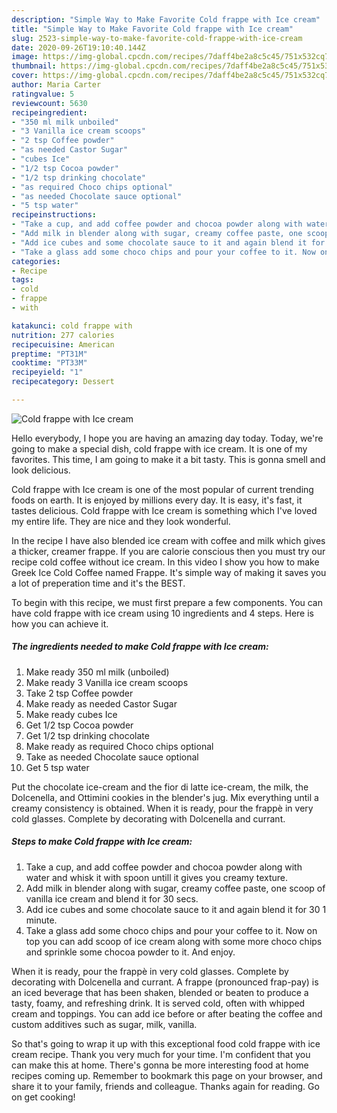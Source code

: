 ```yaml
---
description: "Simple Way to Make Favorite Cold frappe with Ice cream"
title: "Simple Way to Make Favorite Cold frappe with Ice cream"
slug: 2523-simple-way-to-make-favorite-cold-frappe-with-ice-cream
date: 2020-09-26T19:10:40.144Z
image: https://img-global.cpcdn.com/recipes/7daff4be2a8c5c45/751x532cq70/cold-frappe-with-ice-cream-recipe-main-photo.jpg
thumbnail: https://img-global.cpcdn.com/recipes/7daff4be2a8c5c45/751x532cq70/cold-frappe-with-ice-cream-recipe-main-photo.jpg
cover: https://img-global.cpcdn.com/recipes/7daff4be2a8c5c45/751x532cq70/cold-frappe-with-ice-cream-recipe-main-photo.jpg
author: Maria Carter
ratingvalue: 5
reviewcount: 5630
recipeingredient:
- "350 ml milk unboiled"
- "3 Vanilla ice cream scoops"
- "2 tsp Coffee powder"
- "as needed Castor Sugar"
- "cubes Ice"
- "1/2 tsp Cocoa powder"
- "1/2 tsp drinking chocolate"
- "as required Choco chips optional"
- "as needed Chocolate sauce optional"
- "5 tsp water"
recipeinstructions:
- "Take a cup, and add coffee powder and chocoa powder along with water and whisk it with spoon untill it gives you creamy texture."
- "Add milk in blender along with sugar, creamy coffee paste, one scoop of vanilla ice cream and blend it for 30 secs."
- "Add ice cubes and some chocolate sauce to it and again blend it for 30 1 minute."
- "Take a glass add some choco chips and pour your coffee to it. Now on top you can add scoop of ice cream along with some more choco chips and sprinkle some chocoa powder to it. And enjoy."
categories:
- Recipe
tags:
- cold
- frappe
- with

katakunci: cold frappe with 
nutrition: 277 calories
recipecuisine: American
preptime: "PT31M"
cooktime: "PT33M"
recipeyield: "1"
recipecategory: Dessert

---
```



![Cold frappe with Ice cream](https://img-global.cpcdn.com/recipes/7daff4be2a8c5c45/751x532cq70/cold-frappe-with-ice-cream-recipe-main-photo.jpg)

Hello everybody, I hope you are having an amazing day today. Today, we're going to make a special dish, cold frappe with ice cream. It is one of my favorites. This time, I am going to make it a bit tasty. This is gonna smell and look delicious.

Cold frappe with Ice cream is one of the most popular of current trending foods on earth. It is enjoyed by millions every day. It is easy, it's fast, it tastes delicious. Cold frappe with Ice cream is something which I've loved my entire life. They are nice and they look wonderful.

In the recipe I have also blended ice cream with coffee and milk which gives a thicker, creamer frappe. If you are calorie conscious then you must try our recipe cold coffee without ice cream. In this video I show you how to make Greek Ice Cold Coffee named Frappe. It&#39;s simple way of making it saves you a lot of preperation time and it&#39;s the BEST.


To begin with this recipe, we must first prepare a few components. You can have cold frappe with ice cream using 10 ingredients and 4 steps. Here is how you can achieve it.

<!--inarticleads1-->

##### The ingredients needed to make Cold frappe with Ice cream:

1. Make ready 350 ml milk (unboiled)
1. Make ready 3 Vanilla ice cream scoops
1. Take 2 tsp Coffee powder
1. Make ready as needed Castor Sugar
1. Make ready cubes Ice
1. Get 1/2 tsp Cocoa powder
1. Get 1/2 tsp drinking chocolate
1. Make ready as required Choco chips optional
1. Take as needed Chocolate sauce optional
1. Get 5 tsp water


Put the chocolate ice-cream and the fior di latte ice-cream, the milk, the Dolcenella, and Ottimini cookies in the blender&#39;s jug. Mix everything until a creamy consistency is obtained. When it is ready, pour the frappè in very cold glasses. Complete by decorating with Dolcenella and currant. 

<!--inarticleads2-->

##### Steps to make Cold frappe with Ice cream:

1. Take a cup, and add coffee powder and chocoa powder along with water and whisk it with spoon untill it gives you creamy texture.
1. Add milk in blender along with sugar, creamy coffee paste, one scoop of vanilla ice cream and blend it for 30 secs.
1. Add ice cubes and some chocolate sauce to it and again blend it for 30 1 minute.
1. Take a glass add some choco chips and pour your coffee to it. Now on top you can add scoop of ice cream along with some more choco chips and sprinkle some chocoa powder to it. And enjoy.


When it is ready, pour the frappè in very cold glasses. Complete by decorating with Dolcenella and currant. A frappe (pronounced frap-pay) is an iced beverage that has been shaken, blended or beaten to produce a tasty, foamy, and refreshing drink. It is served cold, often with whipped cream and toppings. You can add ice before or after beating the coffee and custom additives such as sugar, milk, vanilla. 

So that's going to wrap it up with this exceptional food cold frappe with ice cream recipe. Thank you very much for your time. I'm confident that you can make this at home. There's gonna be more interesting food at home recipes coming up. Remember to bookmark this page on your browser, and share it to your family, friends and colleague. Thanks again for reading. Go on get cooking!
